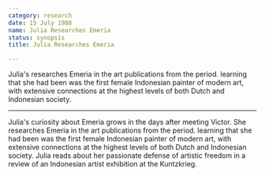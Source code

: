 ```yaml
---
category: research
date: 15 July 1988
name: Julia Researches Emeria
status: synopsis
title: Julia Researches Emeria

---
```

Julia's researches Emeria in the art publications from the period. learning that she had been was the first female Indonesian painter of modern art, with extensive connections at the highest levels of both Dutch and Indonesian society.

------

Julia's curiosity about Emeria grows in the days after meeting Victor. She researches
Emeria in the art publications from the period. learning that she had been was the
first female Indonesian painter of modern art, with extensive connections at the highest levels of both Dutch and Indonesian society. Julia reads about her passionate defense of artistic freedom in a review of an Indonesian artist exhibition at the Kuntzkrieg. 
